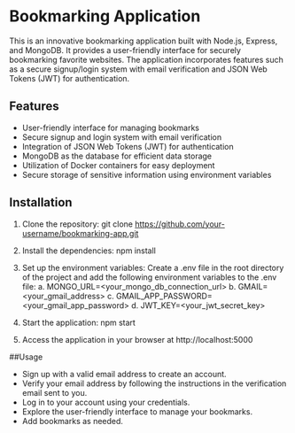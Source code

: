 # Bookmarking Application

This is an innovative bookmarking application built with Node.js, Express, and MongoDB. It provides a user-friendly interface for securely bookmarking favorite websites. The application incorporates features such as a secure signup/login system with email verification and JSON Web Tokens (JWT) for authentication.

## Features

- User-friendly interface for managing bookmarks
- Secure signup and login system with email verification
- Integration of JSON Web Tokens (JWT) for authentication
- MongoDB as the database for efficient data storage
- Utilization of Docker containers for easy deployment
- Secure storage of sensitive information using environment variables

## Installation

1. Clone the repository:
   git clone https://github.com/your-username/bookmarking-app.git

2. Install the dependencies:
   npm install
   
3. Set up the environment variables:
   Create a .env file in the root directory of the project and add the following environment variables to the .env file:
   a. MONGO_URL=<your_mongo_db_connection_url>
   b. GMAIL=<your_gmail_address>
   c. GMAIL_APP_PASSWORD=<your_gmail_app_password>
   d. JWT_KEY=<your_jwt_secret_key>

4. Start the application:
   npm start

5. Access the application in your browser at http://localhost:5000


##Usage
- Sign up with a valid email address to create an account.
- Verify your email address by following the instructions in the verification email sent to you.
- Log in to your account using your credentials.
- Explore the user-friendly interface to manage your bookmarks.
- Add bookmarks as needed.
